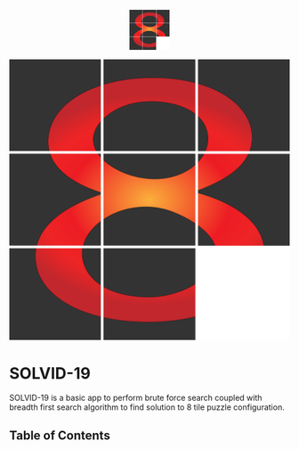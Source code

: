 <p align="center">
  <a href="https://getbootstrap.com/">
    <img src=".\img\logo\project_logo.png" width="72" height="72">
  </a>
</p>

![8 Tile Puzzle Solver](.\img\logo\project_logo.png) 
# SOLVID-19

SOLVID-19 is a basic app to perform brute force search coupled with breadth first search algorithm to find solution 
to 8 tile puzzle configuration.

## Table of Contents

 

